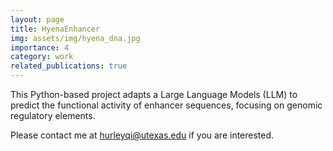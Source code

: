```yaml
---
layout: page
title: HyenaEnhancer
img: assets/img/hyena_dna.jpg
importance: 4
category: work
related_publications: true
---
```


This Python-based project adapts a Large Language Models (LLM) to predict the functional activity 
of enhancer sequences, focusing on genomic regulatory elements. 


Please contact me at [hurleyqi@utexas.edu](mailto:hurleyqi@utexas.edu) if you are interested. 